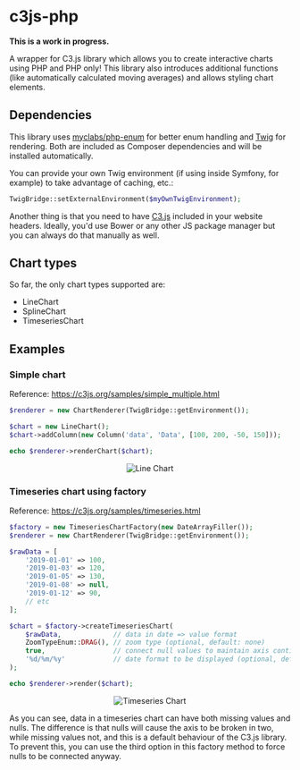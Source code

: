 # c3js-php

**This is a work in progress.**

A wrapper for C3.js library which allows you to create interactive charts using PHP and PHP only! This library also introduces additional functions (like automatically calculated moving averages) and allows styling chart elements.

## Dependencies

This library uses [myclabs/php-enum](https://github.com/myclabs/php-enum) for better enum handling and [Twig](https://twig.symfony.com/) for rendering. Both are included as Composer dependencies and will be installed automatically.

You can provide your own Twig environment (if using inside Symfony, for example) to take advantage of caching, etc.:

```php
TwigBridge::setExternalEnvironment($myOwnTwigEnvironment);
```

Another thing is that you need to have [C3.js](https://c3js.org/) included in your website headers. Ideally, you'd use Bower or any other JS package manager but you can always do that manually as well.

## Chart types

So far, the only chart types supported are:
- LineChart
- SplineChart
- TimeseriesChart

## Examples

### Simple chart

Reference: https://c3js.org/samples/simple_multiple.html

```php
$renderer = new ChartRenderer(TwigBridge::getEnvironment());

$chart = new LineChart();
$chart->addColumn(new Column('data', 'Data', [100, 200, -50, 150]));

echo $renderer->renderChart($chart);
```

<p align="center"><img src="https://i.imgur.com/YYXUIPz.png" alt="Line Chart"></p>

### Timeseries chart using factory

Reference: https://c3js.org/samples/timeseries.html

```php
$factory = new TimeseriesChartFactory(new DateArrayFiller());
$renderer = new ChartRenderer(TwigBridge::getEnvironment());

$rawData = [
    '2019-01-01' => 100,
    '2019-01-03' => 120,
    '2019-01-05' => 130,
    '2019-01-08' => null,
    '2019-01-12' => 90,
    // etc
];

$chart = $factory->createTimeseriesChart(
    $rawData,             // data in date => value format
    ZoomTypeEnum::DRAG(), // zoom type (optional, default: none)
    true,                 // connect null values to maintain axis continuity (optional, default: false)
    '%d/%m/%y'            // date format to be displayed (optional, default: Y-m-d)
);

echo $renderer->render($chart);
```

<p align="center"><img src="https://i.imgur.com/CeuwjE3.png" alt="Timeseries Chart"></p>

As you can see, data in a timeseries chart can have both missing values and nulls. The difference is that nulls will cause the axis to be broken in two, while missing values not, and this is a default behaviour of the C3.js library. To prevent this, you can use the third option in this factory method to force nulls to be connected anyway.